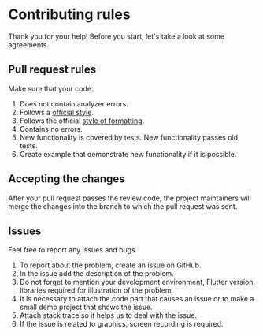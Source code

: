 # Contributing rules

Thank you for your help! Before you start, let's take a look at some agreements.

## Pull request rules

Make sure that your code:

1.	Does not contain analyzer errors.
2.	Follows a [official style](https://dart.dev/guides/language/effective-dart/style).
3.  Follows the official [style of formatting](https://flutter.dev/docs/development/tools/formatting).
3.	Contains no errors.
4.	New functionality is covered by tests. New functionality passes old tests.
5.	Create example that demonstrate new functionality if it is possible.

## Accepting the changes

After your pull request passes the review code, the project maintainers will merge the changes 
into the branch to which the pull request was sent.

## Issues

Feel free to report any issues and bugs.

1.	To report about the problem, create an issue on GitHub.
2.	In the issue add the description of the problem.
3.	Do not forget to mention your development environment, Flutter version, libraries required for
    illustration of the problem.
4.	It is necessary to attach the code part that causes an issue or to make a small demo project 
    that shows the issue.
5.	Attach stack trace so it helps us to deal with the issue.
6.	If the issue is related to graphics, screen recording is required.
